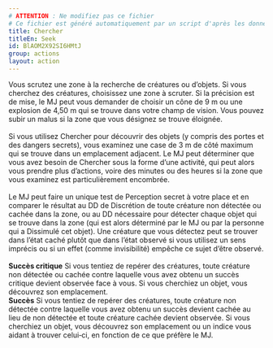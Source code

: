 ```yaml
---
# ATTENTION : Ne modifiez pas ce fichier
# Ce fichier est généré automatiquement par un script d'après les données du module Foundry VTT officiel et de sa traduction
title: Chercher
titleEn: Seek
id: BlAOM2X92SI6HMtJ
group: actions
layout: action
---
```

<p><span id="ctl00_MainContent_DetailedOutput">Vous scrutez une zone à la recherche de créatures ou d’objets. Si vous cherchez des créatures, choisissez une zone à scruter. Si la précision est de mise, le MJ peut vous demander de choisir un cône de 9 m ou une explosion de 4,50 m qui se trouve dans votre champ de vision. Vous pouvez subir un malus si la zone que vous désignez se trouve éloignée. <br><br>Si vous utilisez Chercher pour découvrir des objets (y compris des portes et des dangers secrets), vous examinez une case de 3 m de côté maximum qui se trouve dans un emplacement adjacent. Le MJ peut déterminer que vous avez besoin de Chercher sous la forme d’une activité, qui peut alors vous prendre plus d’actions, voire des minutes ou des heures si la zone que vous examinez est particulièrement encombrée. <br><br>Le MJ peut faire un unique test de Perception secret à votre place et en comparer le résultat au DD de Discrétion de toute créature non détectée ou cachée dans la zone, ou au DD nécessaire pour détecter chaque objet qui se trouve dans la zone (qui est alors déterminé par le MJ ou par la personne qui a Dissimulé cet objet). Une créature que vous détectez peut se trouver dans l’état caché plutôt que dans l’état observé si vous utilisez un sens imprécis ou si un effet (comme invisibilité) empêche ce sujet d’être observé.<br>&nbsp;<br><strong>Succès critique</strong>  Si vous tentiez de repérer des créatures, toute créature non détectée ou cachée contre laquelle vous avez obtenu un succès critique devient observée face à vous. Si vous cherchiez un objet, vous découvrez son emplacement.<br><strong>Succès</strong> Si vous tentiez de repérer des créatures, toute créature non détectée contre laquelle vous avez obtenu un succès devient cachée au lieu de non détectée et toute créature cachée devient observée. Si vous cherchiez un objet, vous découvrez son emplacement ou un indice vous aidant à trouver celui‑ci, en fonction de ce que préfère le MJ.</span></p>
